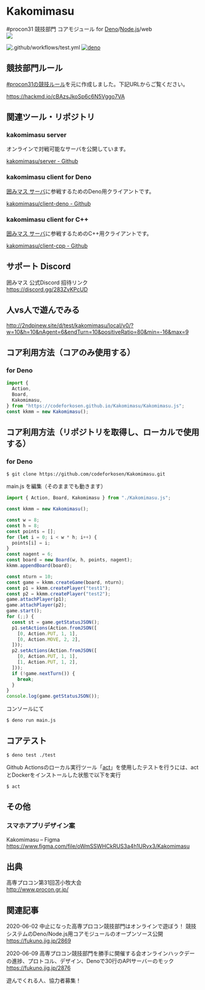 # Kakomimasu

#procon31 競技部門 コアモジュール for
[Deno](https://deno.land/)/[Node.js](https://nodejs.org/ja/)/web\
<img src="https://codeforkosen.github.io/Kakomimasu/img/kakomimasu-img.drawio.png">

![.github/workflows/test.yml](https://github.com/codeforkosen/Kakomimasu/workflows/.github/workflows/test.yml/badge.svg)
[![deno](https://img.shields.io/static/v1?logo=deno&label=Deno&message=1.13.2)](https://deno.land/)

## 競技部門ルール

[#procon31の競技ルール](http://www.procon.gr.jp/?p=77044)を元に作成しました。下記URLからご覧ください。

https://hackmd.io/cBAzsJkoSp6c6N5Vggo7VA

## 関連ツール・リポジトリ

### kakomimasu server

オンラインで対戦可能なサーバを公開しています。

[kakomimasu/server - Github](https://github.com/kakomimasu/server)

### kakomimasu client for Deno

[囲みマス サーバ](#kakomimasu-server)に参戦するためのDeno用クライアントです。

[kakomimasu/client-deno - Github](https://github.com/kakomimasu/client-deno)

### kakomimasu client for C++

[囲みマス サーバ](#kakomimasu-server)に参戦するためのC++用クライアントです。

[kakomimasu/client-cpp - Github](https://github.com/kakomimasu/client-cpp)

## サポート Discord

囲みマス 公式Discord 招待リンク\
https://discord.gg/283ZvKPcUD

## 人vs人で遊んでみる

http://2ndpinew.site/d/test/kakomimasu/local/v0/?w=10&h=10&nAgent=6&endTurn=10&positiveRatio=80&min=-16&max=9

## コア利用方法（コアのみ使用する）

### for Deno

```typescript
import {
  Action,
  Board,
  Kakomimasu,
} from "https://codeforkosen.github.io/Kakomimasu/Kakomimasu.js";
const kkmm = new Kakomimasu();
```

## コア利用方法（リポジトリを取得し、ローカルで使用する）

### for Deno

```console
$ git clone https://github.com/codeforkosen/Kakomimasu.git
```

main.js を編集（そのままでも動きます）

```javascript
import { Action, Board, Kakomimasu } from "./Kakomimasu.js";

const kkmm = new Kakomimasu();

const w = 8;
const h = 8;
const points = [];
for (let i = 0; i < w * h; i++) {
  points[i] = i;
}
const nagent = 6;
const board = new Board(w, h, points, nagent);
kkmm.appendBoard(board);

const nturn = 10;
const game = kkmm.createGame(board, nturn);
const p1 = kkmm.createPlayer("test1");
const p2 = kkmm.createPlayer("test2");
game.attachPlayer(p1);
game.attachPlayer(p2);
game.start();
for (;;) {
  const st = game.getStatusJSON();
  p1.setActions(Action.fromJSON([
    [0, Action.PUT, 1, 1],
    [0, Action.MOVE, 2, 2],
  ]));
  p2.setActions(Action.fromJSON([
    [0, Action.PUT, 1, 1],
    [1, Action.PUT, 1, 2],
  ]));
  if (!game.nextTurn()) {
    break;
  }
}
console.log(game.getStatusJSON());
```

コンソールにて

```console
$ deno run main.js
```

## コアテスト

```console
$ deno test ./test
```

Github
Actionsのローカル実行ツール「[act](https://github.com/nektos/act)」を使用したテストを行うには、actとDockerをインストールした状態で以下を実行

```console
$ act
```

## その他

### スマホアプリデザイン案

Kakomimasu – Figma\
https://www.figma.com/file/oWmSSWHCkRUS3a4h1URvx3/Kakomimasu

## 出典

高専プロコン第31回苫小牧大会\
http://www.procon.gr.jp/

## 関連記事

2020-06-02 中止になった高専プロコン競技部門はオンラインで遊ぼう！ 競技システムのDeno/Node.js用コアモジュールのオープンソース公開\
https://fukuno.jig.jp/2869

2020-06-09 高専プロコン競技部門を勝手に開催する会オンラインハックデーの進捗、プロトコル、デザイン、Denoで30行のAPIサーバーのモック\
https://fukuno.jig.jp/2876

遊んでくれる人、協力者募集！
